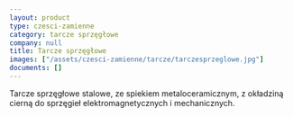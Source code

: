```yaml
---
layout: product
type: czesci-zamienne
category: tarcze sprzęgłowe
company: null
title: Tarcze sprzęgłowe
images: ["/assets/czesci-zamienne/tarcze/tarczesprzeglowe.jpg"]
documents: []
---
```

Tarcze sprzęgłowe stalowe, ze spiekiem metaloceramicznym, z okładziną cierną do sprzęgieł elektromagnetycznych i mechanicznych.